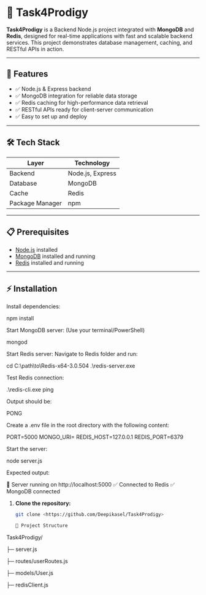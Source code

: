 # 🚀 Task4Prodigy

**Task4Prodigy** is a Backend Node.js project integrated with **MongoDB** and **Redis**, designed for real-time applications with fast and scalable backend services. This project demonstrates database management, caching, and RESTful APIs in action.

---

## 🌟 Features

- ✅ Node.js & Express backend  
- ✅ MongoDB integration for reliable data storage  
- ✅ Redis caching for high-performance data retrieval  
- ✅ RESTful APIs ready for client-server communication  
- ✅ Easy to set up and deploy  

---

## 🛠 Tech Stack

| Layer          | Technology          |
|----------------|------------------|
| Backend        | Node.js, Express  |
| Database       | MongoDB           |
| Cache          | Redis             |
| Package Manager| npm               |

---

## 📋 Prerequisites

- [Node.js](https://nodejs.org/) installed  
- [MongoDB](https://www.mongodb.com/) installed and running  
- [Redis](https://redis.io/) installed and running  

---

## ⚡ Installation
Install dependencies:

npm install


Start MongoDB server:
(Use your terminal/PowerShell)

mongod


Start Redis server:
Navigate to Redis folder and run:

cd C:\path\to\Redis-x64-3.0.504
.\redis-server.exe


Test Redis connection:

.\redis-cli.exe ping


Output should be:

PONG


Create a .env file in the root directory with the following content:

PORT=5000
MONGO_URI=<your-mongodb-connection-string>
REDIS_HOST=127.0.0.1
REDIS_PORT=6379


Start the server:

node server.js


Expected output:

🚀 Server running on http://localhost:5000
✅ Connected to Redis
✅ MongoDB connected

1. **Clone the repository:**
   ```bash
   git clone <https://github.com/Deepikasel/Task4Prodigy>

   📌 Project Structure
Task4Prodigy/

├─ server.js

├─ routes/userRoutes.js

├─ models/User.js

├─ redisClient.js


